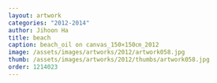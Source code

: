 ```yaml
---
layout: artwork
categories: "2012-2014"
author: Jihoon Ha
title: beach
caption: beach_oil on canvas_150×150㎝_2012
image: /assets/images/artworks/2012/artwork058.jpg
thumb: /assets/images/artworks/2012/thumbs/artwork058.jpg
order: 1214023
---
```

